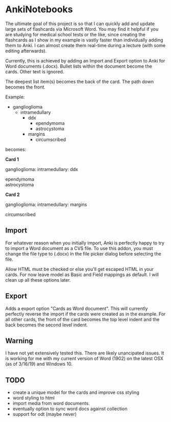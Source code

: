 AnkiNotebooks 
===

The ultimate goal of this project is so that I can quickly add and update
large sets of flashcards via Microsoft Word. You may find it helpful if you are studying
for medical school tests or the like, since creating the flashcards as I show
in my example is vastly faster than individually adding them to Anki. I can
almost create them real-time during a lecture (with some editing afterwards).

Currently, this is achieved by adding an Import and Export option to Anki for
Word documents (.docx). Bullet lists within the document become the cards. Other
text is ignored.

The deepest list item(s) becomes the back of the card. The path down becomes the front.

Example:
* ganglioglioma
  - intramedullary
    * ddx
      - ependymoma
      - astrocystoma
    * margins
      - circumscribed

becomes:

**Card 1**

ganglioglioma: intramedullary: ddx 

ependymoma  
astrocystoma

**Card 2**

ganglioglioma: intramedullary: margins

circumscribed


Import
------
For whatever reason when you initially import, Anki is perfectly happy to try to import a Word document as a CVS file. To use this addon, you must change the file
type to (.docx) in the file picker dialog before selecting the file.

Allow HTML must be checked or else you'll get escaped HTML in your cards. For now leave model as Basic and Field mappings as default. I will clean up all these options later.

Export
------
Adds a export option "Cards as Word document". This will currently perfectly reverse the import if the cards were created as in the example. For all other cards, the front of the card becomes the top level indent and the back becomes the second level indent.


Warning
-------
I have not yet extensively tested this. There are likely unancipated issues. It is working for me with my current version of Word (1902) on the latest OSX (as of 3/16/19) and Windows 10. 


TODO
----
- create a unique model for the cards and improve css styling
- word styling to html
- import media from word documents
- eventually option to sync word docs against collection
- support for odt (maybe never)
